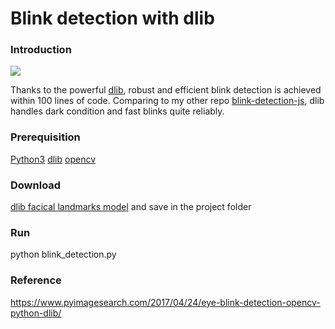 # Blink detection with dlib

### Introduction
<img src="https://www.pyimagesearch.com/wp-content/uploads/2017/04/blink_detection_animation.gif">

Thanks to the powerful [dlib](https://github.com/davisking/dlib), robust and efficient blink detection is achieved within 100 lines of code. Comparing to my other repo [blink-detection-js](https://github.com/springga/blink-detection-js), dlib handles dark condition and fast blinks quite reliably.

### Prerequisition
[Python3](https://www.python.org/)
[dlib](https://github.com/davisking/dlib)
[opencv](https://github.com/opencv/opencv)

### Download
[dlib facical landmarks model](http://dlib.net/files/shape_predictor_68_face_landmarks.dat.bz2) and save in the project folder

### Run
python blink_detection.py

### Reference
https://www.pyimagesearch.com/2017/04/24/eye-blink-detection-opencv-python-dlib/

